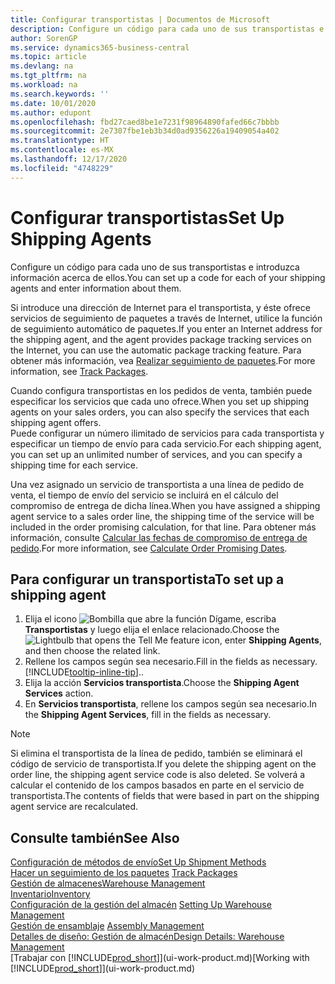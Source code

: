 ```yaml
---
title: Configurar transportistas | Documentos de Microsoft
description: Configure un código para cada uno de sus transportistas e introduzca información acerca de ellos.
author: SorenGP
ms.service: dynamics365-business-central
ms.topic: article
ms.devlang: na
ms.tgt_pltfrm: na
ms.workload: na
ms.search.keywords: ''
ms.date: 10/01/2020
ms.author: edupont
ms.openlocfilehash: fbd27caed8be1e7231f98964890fafed66c7bbbb
ms.sourcegitcommit: 2e7307fbe1eb3b34d0ad9356226a19409054a402
ms.translationtype: HT
ms.contentlocale: es-MX
ms.lasthandoff: 12/17/2020
ms.locfileid: "4748229"
---
```

# <a name="set-up-shipping-agents"></a><span data-ttu-id="5f238-103">Configurar transportistas</span><span class="sxs-lookup"><span data-stu-id="5f238-103">Set Up Shipping Agents</span></span>
<span data-ttu-id="5f238-104">Configure un código para cada uno de sus transportistas e introduzca información acerca de ellos.</span><span class="sxs-lookup"><span data-stu-id="5f238-104">You can set up a code for each of your shipping agents and enter information about them.</span></span>  

<span data-ttu-id="5f238-105">Si introduce una dirección de Internet para el transportista, y éste ofrece servicios de seguimiento de paquetes a través de Internet, utilice la función de seguimiento automático de paquetes.</span><span class="sxs-lookup"><span data-stu-id="5f238-105">If you enter an Internet address for the shipping agent, and the agent provides package tracking services on the Internet, you can use the automatic package tracking feature.</span></span> <span data-ttu-id="5f238-106">Para obtener más información, vea [Realizar seguimiento de paquetes](sales-how-track-packages.md).</span><span class="sxs-lookup"><span data-stu-id="5f238-106">For more information, see [Track Packages](sales-how-track-packages.md).</span></span>

<span data-ttu-id="5f238-107">Cuando configura transportistas en los pedidos de venta, también puede especificar los servicios que cada uno ofrece.</span><span class="sxs-lookup"><span data-stu-id="5f238-107">When you set up shipping agents on your sales orders, you can also specify the services that each shipping agent offers.</span></span>  
<span data-ttu-id="5f238-108">Puede configurar un número ilimitado de servicios para cada transportista y especificar un tiempo de envío para cada servicio.</span><span class="sxs-lookup"><span data-stu-id="5f238-108">For each shipping agent, you can set up an unlimited number of services, and you can specify a shipping time for each service.</span></span>  

<span data-ttu-id="5f238-109">Una vez asignado un servicio de transportista a una línea de pedido de venta, el tiempo de envío del servicio se incluirá en el cálculo del compromiso de entrega de dicha línea.</span><span class="sxs-lookup"><span data-stu-id="5f238-109">When you have assigned a shipping agent service to a sales order line, the shipping time of the service will be included in the order promising calculation, for that line.</span></span> <span data-ttu-id="5f238-110">Para obtener más información, consulte [Calcular las fechas de compromiso de entrega de pedido](sales-how-to-calculate-order-promising-dates.md).</span><span class="sxs-lookup"><span data-stu-id="5f238-110">For more information, see [Calculate Order Promising Dates](sales-how-to-calculate-order-promising-dates.md).</span></span>

## <a name="to-set-up-a-shipping-agent"></a><span data-ttu-id="5f238-111">Para configurar un transportista</span><span class="sxs-lookup"><span data-stu-id="5f238-111">To set up a shipping agent</span></span>  
1.  <span data-ttu-id="5f238-112">Elija el icono ![Bombilla que abre la función Dígame](media/ui-search/search_small.png "Dígame qué desea hacer"), escriba **Transportistas** y luego elija el enlace relacionado.</span><span class="sxs-lookup"><span data-stu-id="5f238-112">Choose the ![Lightbulb that opens the Tell Me feature](media/ui-search/search_small.png "Tell me what you want to do") icon, enter **Shipping Agents**, and then choose the related link.</span></span>  
2.  <span data-ttu-id="5f238-113">Rellene los campos según sea necesario.</span><span class="sxs-lookup"><span data-stu-id="5f238-113">Fill in the fields as necessary.</span></span> [!INCLUDE[tooltip-inline-tip](includes/tooltip-inline-tip_md.md)]<span data-ttu-id="5f238-114">.</span><span class="sxs-lookup"><span data-stu-id="5f238-114">.</span></span>  
3.  <span data-ttu-id="5f238-115">Elija la acción **Servicios transportista**.</span><span class="sxs-lookup"><span data-stu-id="5f238-115">Choose the **Shipping Agent Services** action.</span></span>
4. <span data-ttu-id="5f238-116">En **Servicios transportista**, rellene los campos según sea necesario.</span><span class="sxs-lookup"><span data-stu-id="5f238-116">In the **Shipping Agent Services**, fill in the fields as necessary.</span></span>

> [!NOTE]  
>  <span data-ttu-id="5f238-117">Si elimina el transportista de la línea de pedido, también se eliminará el código de servicio de transportista.</span><span class="sxs-lookup"><span data-stu-id="5f238-117">If you delete the shipping agent on the order line, the shipping agent service code is also deleted.</span></span> <span data-ttu-id="5f238-118">Se volverá a calcular el contenido de los campos basados en parte en el servicio de transportista.</span><span class="sxs-lookup"><span data-stu-id="5f238-118">The contents of fields that were based in part on the shipping agent service are recalculated.</span></span>  

## <a name="see-also"></a><span data-ttu-id="5f238-119">Consulte también</span><span class="sxs-lookup"><span data-stu-id="5f238-119">See Also</span></span>
[<span data-ttu-id="5f238-120">Configuración de métodos de envío</span><span class="sxs-lookup"><span data-stu-id="5f238-120">Set Up Shipment Methods</span></span>](sales-how-set-up-shipment-methods.md)  
<span data-ttu-id="5f238-121">[Hacer un seguimiento de los paquetes](sales-how-track-packages.md)  </span><span class="sxs-lookup"><span data-stu-id="5f238-121">[Track Packages](sales-how-track-packages.md)  </span></span>  
[<span data-ttu-id="5f238-122">Gestión de almacenes</span><span class="sxs-lookup"><span data-stu-id="5f238-122">Warehouse Management</span></span>](warehouse-manage-warehouse.md)  
[<span data-ttu-id="5f238-123">Inventario</span><span class="sxs-lookup"><span data-stu-id="5f238-123">Inventory</span></span>](inventory-manage-inventory.md)  
<span data-ttu-id="5f238-124">[Configuración de la gestión del almacén](warehouse-setup-warehouse.md)   </span><span class="sxs-lookup"><span data-stu-id="5f238-124">[Setting Up Warehouse Management](warehouse-setup-warehouse.md)   </span></span>  
<span data-ttu-id="5f238-125">[Gestión de ensamblaje](assembly-assemble-items.md)  </span><span class="sxs-lookup"><span data-stu-id="5f238-125">[Assembly Management](assembly-assemble-items.md)  </span></span>  
[<span data-ttu-id="5f238-126">Detalles de diseño: Gestión de almacén</span><span class="sxs-lookup"><span data-stu-id="5f238-126">Design Details: Warehouse Management</span></span>](design-details-warehouse-management.md)  
<span data-ttu-id="5f238-127">[Trabajar con [!INCLUDE[prod_short](includes/prod_short.md)]](ui-work-product.md)</span><span class="sxs-lookup"><span data-stu-id="5f238-127">[Working with [!INCLUDE[prod_short](includes/prod_short.md)]](ui-work-product.md)</span></span>  

